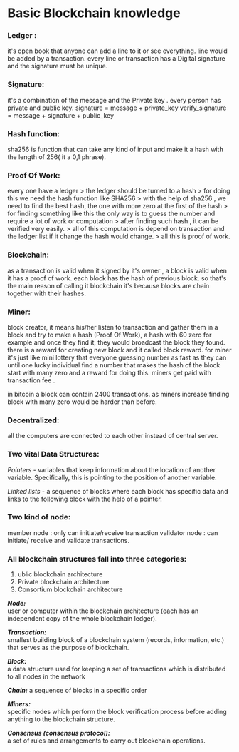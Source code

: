 # Basic Blockchain knowledge

### Ledger :

it's open book that anyone can add a line to it or see everything.
line would be added by a transaction.
every line or transaction has a Digital signature and the signature must be unique.

### Signature:

it's a combination of the message and the Private key .
every person has private and public key.
signature = message + private_key
verify_signature = message + signature + public_key

### Hash function:

sha256 is function that can take any kind of input and make it a hash with the length of 256( it a 0,1 phrase).

### Proof Of Work:

every one have a ledger > the ledger should be turned to a hash > for doing this we need the hash function like SHA256 > with the help of sha256 , we need to find the best hash, the one with more zero at the first of the hash > for finding something like this the only way is to guess the number and require a lot of work or computation > after finding such hash , it can be verified very easily. > all of this computation is depend on transaction and the ledger list if it change the hash would change. > all this is proof of work.

### Blockchain:

as a transaction is valid when it signed by it's owner , a block is valid when it has a proof of work.
each block has the hash of previous block.
so that's the main reason of calling it blockchain it's because blocks are chain together with their hashes.

### Miner:

block creator,
it means his/her listen to transaction and gather them in a block and try to make a hash (Proof Of Work), a hash with 60 zero for example and once they find it, they would broadcast the block they found.
there is a reward for creating new block and it called block reward.
for miner it's just like mini lottery that everyone guessing number as fast as they can until one lucky individual find a number that makes the hash of the block start with many zero and a reward for doing this.
miners get paid with transaction fee .

in bitcoin a block can contain 2400 transactions.
as miners increase finding block with many zero would be harder than before.

### Decentralized:

all the computers are connected to each other instead of central server.

### Two vital Data Structures:

_Pointers_ - variables that keep information about the location of another variable. Specifically, this is pointing to the position of another variable.

_Linked lists_ - a sequence of blocks where each block has specific data and links to the following block with the help of a pointer.

### Two kind of node:

member node :
only can initiate/receive transaction
validator node :
can initiate/ receive and validate transactions.

### All blockchain structures fall into three categories:

1. ublic blockchain architecture
2. Private blockchain architecture
3. Consortium blockchain architecture

<strong>_Node:_</strong><br/>
user or computer within the blockchain architecture (each has an independent copy of the whole blockchain ledger).

<strong>_Transaction:_</strong><br/>
smallest building block of a blockchain system (records, information, etc.) that serves as the purpose of blockchain.

<strong>_Block:_</strong><br/>
a data structure used for keeping a set of transactions which is distributed to all nodes in the network

<strong>_Chain:_</strong> a sequence of blocks in a specific order

<strong>_Miners:_</strong><br/>
specific nodes which perform the block verification process before adding anything to the blockchain structure.

<strong>_Consensus (consensus protocol):_</strong><br/>
a set of rules and arrangements to carry out blockchain operations.
